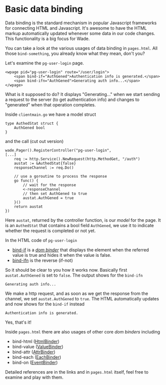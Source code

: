 # Basic data binding

Data binding is the standard mechanism in popular Javascript frameworks for connecting HTML and Javascript. It's awesome to have the HTML markup automatically updated whenever some data in our code changes. This functionality is a big focus for Wade.

You can take a look at the various usages of data binding in `pages.html`. All those `bind-something`, you already know what they mean, don't you?

Let's examine the `pg-user-login` page.

	<wpage pid="pg-user-login" route="/user/login">
		<span bind-if="AuthGened">Authentication info is generated.</span>
		<span bind-ifn="AuthGened">Generating auth info...</span>
	</wpage>

What is it supposed to do? It displays "Generating..." when we start sending a request to the server (to get authentication info) and changes to "generated" when that operation completes.

Inside `clientmain.go` we have a model struct

    type AuthedStat struct {
    	AuthGened bool
    }
and the call (cut out version)

    wade.Pager().RegisterController("pg-user-login",
    [...]
    	req := http.Service().NewRequest(http.MethodGet, "/auth")
    	austat := &AuthedStat{false}
    	responseChannel := req.Do()

    	// use a goroutine to process the response
    	go func() {
            // wait for the response
    		<-responseChannel
            // then set AuthGened to true
            austat.AuthGened = true
        }()
        return austat
    })

Here `austat`, returned by the controller function, is our *model* for the page. It is an `AuthedStat` that contains a bool field `AuthGened`, we use it to indicate whether the request is completed or not yet.

In the HTML code of `pg-user-login`
* [bind-if](http://godoc.org/github.com/phaikawl/wade/bind#IfBinder) is a [*dom binder*]() that displays the element when the referred value is true and hides it when the value is false.
* [bind-ifn](http://godoc.org/github.com/phaikawl/wade/bind#UnlessBinder) is the reverse (if-not)

So it should be clear to you how it works now. Basically first `austat.AuthGened` is set to `false`. The output shows for the `bind-ifn`

    Generating auth info...
We make a http request, and as soon as we get the response from the channel, we set `austat.AuthGened` to `true`. The HTML automatically updates and now shows for the `bind-if` instead

    Authentication info is generated.

Yes, that's it!

Inside `pages.html` there are also usages of other core *dom binders* including
* bind-html ([HtmlBinder](http://godoc.org/github.com/phaikawl/wade/bind#HtmlBinder))
* bind-value ([ValueBinder](http://godoc.org/github.com/phaikawl/wade/bind#ValueBinder))
* bind-attr ([AttrBinder](http://godoc.org/github.com/phaikawl/wade/bind#AttrBinder))
* bind-each ([EachBinder](http://godoc.org/github.com/phaikawl/wade/bind#EachBinder))
* bind-on ([EventBinder](http://godoc.org/github.com/phaikawl/wade/bind#EventBinder))

Detailed references are in the links and in `pages.html` itself, feel free to examine and play with them.

